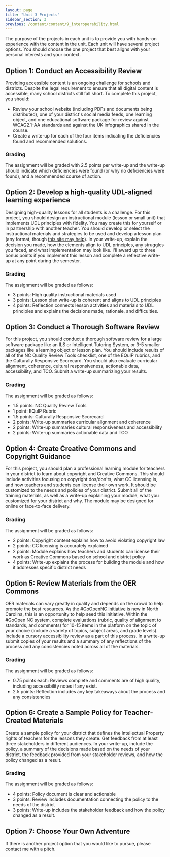 ```yaml
---
layout: page
title: "Unit 3 Projects"
sidebar_section: 3
previous: /content/content/9_interoperability.html
---
```

The purpose of the projects in each unit is to provide you with hands-on experience with the content in the unit. Each unit will have several project options. You should choose the one project that best aligns with your personal interests and your context.

## Option 1: Conduct an Accessibility Review
Providing accessible content is an ongoing challenge for schools and districts. Despite the legal requirement to ensure that all digital content is accessible, many school districts still fall short. To complete this project, you should:
* Review your school website (including PDFs and documents being distributed), one of your district's social media feeds, one learning object, and one educational software package for review against WCAG2.1-AA standards and against the UK infographics shared in the course. 
* Create a write-up for each of the four items indicating the deficiencies found and recommended solutions.

### Grading
The assignment will be graded with 2.5 points per write-up and the write-up should indicate which deficiencies were found (or why no deficiencies were found), and a recommended course of action.

## Option 2: Develop a high-quality UDL-aligned learning experience
Designing high-quality lessons for all students is a challenge. For this project, you should design an instructional module (lesson or small unit) that implements UDL principles with fidelity. You may create this for yourself or in partnership with another teacher. You should develop or select the instructional materials and strategies to be used and develop a lesson plan (any format, though [this site may help][1]). In your write-up, explain the decision you made, how the elements align to UDL principles, any struggles you faced, and what implementation may look like. I'll award up to three bonus points if you implement this lesson and complete a reflective write-up at any point during the semester. 

### Grading
The assignment will be graded as follows:
* 3 points: High quality instructional materials used
* 3 points: Lesson plan write-up is coherent and aligns to UDL principles
* 4 points: Reflection connects lesson activities and materials to UDL principles and explains the decisions made, rationale, and difficulties.

## Option 3: Conduct a Thorough Software Review
For this project, you should conduct a thorough software review for a large software package like an ILS or Intelligent Tutoring System, or 3-5 smaller packages like a learning object or lesson plan. You should include results of all of the NC Quality Review Tools checklist, one of the EQuIP rubrics, and the Culturally Responsive Scorecard. You should also evaluate curricular alignment, coherence, cultural responsiveness, actionable data, accessibility, and TCO. Submit a write-up summarizing your results.

### Grading
The assignment will be graded as follows:
* 1.5 points: NC Quality Review Tools
* 1 point: EQuIP Rubric
* 1.5 points: Culturally Responsive Scorecard
* 2 points: Write-up summaries curricular alignment and coherence
* 2 points: Write-up summaries cultural responsiveness and accessibility
* 2 points: Write-up summaries actionable data and TCO

## Option 4: Create Creative Commons and Copyright Guidance
For this project, you should plan a professional learning module for teachers in your district to learn about copyright and Creative Commons. This should include activities focusing on copyright dos/don'ts, what CC licensing is, and how teachers and students can license their own work. It should be customized  to the needs and policies of your district. Submit all of the training materials, as well as a write-up explaining your module, what you customized for your district and why. The module may be designed for online or face-to-face delivery.

### Grading
The assignment will be graded as follows:
* 2 points: Copyright content explains how to avoid violating copyright law
* 2 points: CC licensing is accurately explained
* 2 points: Module explains how teachers and students can license their work as Creative Commons based on school and district policy
* 4 points: Write-up explains the process for building the module and how it addresses specific district needs

## Option 5: Review Materials from the OER Commons
OER materials can vary greatly in quality and depends on the crowd to help promote the best resources. As the [\#GoOpenNC initiative][2] is new in North Carolina, this is an opportunity to help seed this initiative. Within the #GoOpen NC system, complete evaluations (rubric, quality of alignment to standards, and comments) for 10-15 items in the platform on the topic of your choice (include a variety of topics, subject areas, and grade levels). Include a cursory accessibility review as a part of this process. In a write-up submit copies of your results and a summary of any reflections of the process and any consistencies noted across all of the materials. 

### Grading
The assignment will be graded as follows:
* 0.75 points each: Reviews complete and comments are of high quality, including accessibility notes if any exist.
* 2.5 points: Reflection includes any key takeaways about the process and any consistencies 

## Option 6: Create a Sample Policy for Teacher-Created Materials
Create a sample policy for your district that defines the Intellectual Property rights of teachers for the lessons they create. Get feedback from at least three stakeholders in different audiences. In your write-up, include the policy, a summary of the decisions made based on the needs of your district, the feedback provided from your stakeholder reviews, and how the policy changed as a result.

### Grading
The assignment will be graded as follows:
* 4 points: Policy document is clear and actionable
* 3 points: Review includes documentation connecting the policy to the needs of the district
* 3 points: Write-up includes the stakeholder feedback and how the policy changed as a result.

## Option 7: Choose Your Own Adventure
If there is another project option that you would like to pursue, please contact me with a pitch.

[1]:	https://www.theudlproject.com/udl-tools---all-grades.html
[2]:	https://goopennc.oercommons.org/
